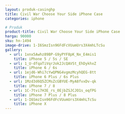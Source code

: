 ```yaml
---
layout: produk-casinghp
title: Civil War Choose Your Side iPhone Case
categories: iphone

# Produk
product-title: Civil War Choose Your Side iPhone Case
harga: 90000
sku: hn-1494
image-drive: 1-I6SmzIsn96FdFcVUumUrs3X4mhLTcSu
gallery:
  - url: 1xnx5Awhz89BP-G9yPYF8pK_Nx_E4mis1
    title: iPhone 5 / 5s / SE
  - url: 1_U-dfqaTiVqrJok2JcQAVSt_EhDykhxZ
    title: iPhone 6 / 6s
  - url: 1ejd6-Whi7cYwQPNG4vgmzMcyhQEG-8tt
    title: iPhone 6 Plus / 6s Plus
  - url: 1Mzd3d6Q5ZCMsZcGBYUE-MyA8fvxDv-qk
    title: iPhone 7 / 8
  - url: 1C-7tvi7H3E_rs_0EjbZSJCJO1s_oqfPG
    title: iPhone 7 Plus / 8 Plus
  - url: 1-I6SmzIsn96FdFcVUumUrs3X4mhLTcSu
    title: iPhone X
---
```


